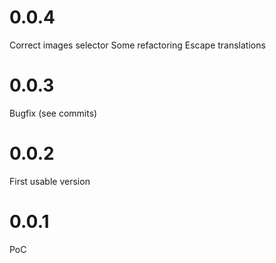 # 0.0.4

Correct images selector
Some refactoring
Escape translations

# 0.0.3

Bugfix (see commits)

# 0.0.2

First usable version

# 0.0.1

PoC